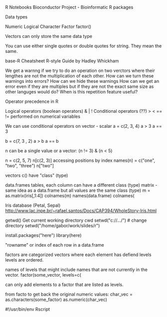 R Notebooks
Bioconductor Project - Bioinformatic R packages

Data types


Numeric
Logical
Character
Factor      factor()

Vectors can only store the same data type


You can use either single quotes or double quotes for string. They mean the same.

base-R Cheatsheet 
R-style Guide by Hadley Whickham


We get a warnng if we try to do an operation on two verctors where their lengthes are not the multiplication of each other.
How can we turn these warnings into errors?
How can we hide these warnings
How can we get an error even if they are multiples but if they are not the exact same size as other languges would do?
When is this repetition feature useful?


Operator precedence in R

Logical operators (boolean operators)  & | !
Conditional operators (??)     > <  == !=    performed on numerical variables

We can use conditional operators on vector - scalar
a = c(2, 3, 4)
a > 3
a == 3

b = c(7, 3 , 2)
a > b
a == b


n can be a single value or a vector:
(n != 3) & (n < 5)

n = c(2, 5, 7)
n[c(2, 3)]  accessing positions by index
names(n) = c("one", "two", "three")
n["two"]


vectors c() have "class"  (type)

data.frames  tables, each column can have a different class (type)
matrix - same idea as a data.frame but all values are the same class (type)
  m = as.matrix(iris[,1:4])
  colnames(m)
  names(data.frame)
  colnames(

Iris database (Petal, Sepal)
http://www.lac.inpe.br/~rafael.santos/Docs/CAP394/WholeStory-Iris.html

getwd() Get current working directory cwd
setwd("c://.../")   # change directory
setwd("/home/gabor/work/slides/r")

install.packages("here")
library(here)

"rowname" or index of each row in a data.frame


factors are categorized vectors where each element has defiend levels
levels are ordered.

names of levels that might include names that are not currently in the vector.
factor(some_vector, levels=c(

can only add elements to a factor that are listed as levels.

from facto to get back the original numeric values:
char_vec = as.characters(some_factor)
as.numeric(char_vec)


#!/usr/bin/env Rscript
